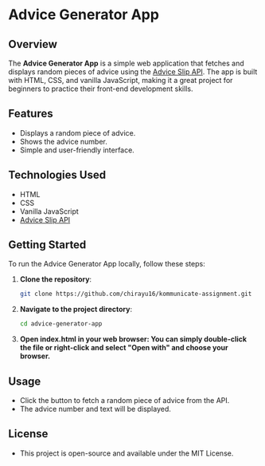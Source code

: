 # Advice Generator App

## Overview

The **Advice Generator App** is a simple web application that fetches and displays random pieces of advice using the [Advice Slip API](https://api.adviceslip.com). The app is built with HTML, CSS, and vanilla JavaScript, making it a great project for beginners to practice their front-end development skills.

## Features

- Displays a random piece of advice.
- Shows the advice number.
- Simple and user-friendly interface.

## Technologies Used

- HTML
- CSS
- Vanilla JavaScript
- [Advice Slip API](https://api.adviceslip.com)

## Getting Started

To run the Advice Generator App locally, follow these steps:

1. **Clone the repository**:
   ```bash
   git clone https://github.com/chirayu16/kommunicate-assignment.git

2. **Navigate to the project directory**:
   ```bash
   cd advice-generator-app

3. **Open index.html in your web browser: You can simply double-click the file or right-click and select "Open with" and choose your browser.**

## Usage

- Click the button to fetch a random piece of advice from the API.
- The advice number and text will be displayed.

## License

- This project is open-source and available under the MIT License.


